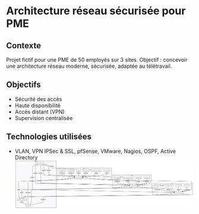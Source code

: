 # Architecture réseau sécurisée pour PME

## Contexte
Projet fictif pour une PME de 50 employés sur 3 sites. Objectif : concevoir une architecture réseau moderne, sécurisée, adaptée au télétravail.

## Objectifs
- Sécurité des accès
- Haute disponibilité
- Accès distant (VPN)
- Supervision centralisée

## Technologies utilisées
- VLAN, VPN IPSec & SSL, pfSense, VMware, Nagios, OSPF, Active Directory
![image alt](https://github.com/thooo-afk/architecture-reseau-pme/blob/main/schema.png?raw=true)
